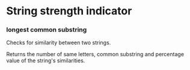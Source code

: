 # String strength indicator
### longest common substring

Checks for similarity between two strings.

Returns the number of same letters, common substring 
and percentage value of the string's similarities.
